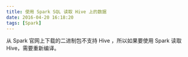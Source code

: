 ```yaml
---
title: 使用 Spark SQL 读取 Hive 上的数据
date: 2016-04-20 16:18:20
tags: [Spark]
---
```


从 Spark 官网上下载的二进制包不支持 Hive ，所以如果要使用 Spark 读取 Hive，需要重新编译。
